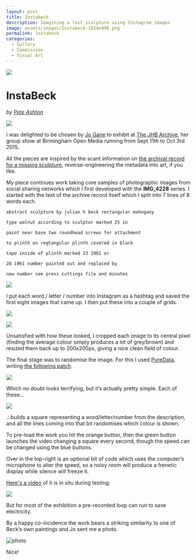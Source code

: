 ```yaml
---
layout: post
title: Instabeck
description: Imagining a lost sculpture using Instagram images
image: assets/images/Instabeck-1024x896.png
permalink: instabeck
categories:
  - Gallery
  - Commission
  - Visual Art
---
```


![](/assets/images/Instabeck-1024x896.png)

# InstaBeck 

*by [Pete Ashton](http://peteashton.com)*

![](https://raw.githubusercontent.com/peteash10/Artworks/master/images/Instabeck-1024x896.png)

I was delighted to be chosen by [Jo Gane](http://jogane.co.uk/) to exhibit at [The JHB Archive](http://www.bom.org.uk/event/the-jhb-archive/), her group show at Birmingham Open Media running from Sept 11th to Oct 3rd 2015.

All the pieces are inspired by the scant information on [the archival record for a missing sculpture](https://github.com/peteash10/Artworks/blob/master/Instabeck/Submission%20brief.pdf), reverse-engineering the metadata into art, if you like.

My piece continues work taking core samples of photographic images from social sharing networks which I first developed with the **IMG_4228** series. I started with the text of the archive record itself which I split into 7 lines of 8 words each.

`abstract sculpture by julian h beck rectangular mahogany`

`type walnut according to sculptor marked 25 in`

`paint near base two roundhead screws for attachment`

`to plinth on regtangular plinth covered in black`

`tape inside of plinth marked 23 1961 or`

`28 1961 number painted out and replaced by`

`new number see press cuttings file and minutes`

![](https://raw.githubusercontent.com/peteash10/Artworks/master/images/InstaBeck%200.jpg)

I put each word / letter / number into Instagram as a hashtag and saved the first eight images that came up. I then put these into a couple of grids.

![](https://raw.githubusercontent.com/peteash10/Artworks/master/images/InstaBeck%201.jpg)

![](https://raw.githubusercontent.com/peteash10/Artworks/master/images/InstaBeck%202.jpg)

Unsatisfied with how these looked, I cropped each image to its central pixel (finding the average colour simply produces a lot of grey/brown) and resized them back up to 200x200px, giving a nice clean field of colour.

The final stage was to randomise the image. For this I used [PureData](https://puredata.info/), writing [the following patch](https://github.com/peteash10/Artworks/blob/master/Instabeck/Installation%20code%20and%20images/instabeck.pd).

[![](https://raw.githubusercontent.com/peteash10/Artworks/master/images/Instabeck%20PD%20patch.png)](https://github.com/peteash10/Artworks/blob/master/Instabeck/Installation%20code%20and%20images/instabeck.pd)

Which no doubt looks terrifying, but it’s actually pretty simple. Each of these…

![](https://raw.githubusercontent.com/peteash10/Artworks/master/images/instabeck-patch-zoom.png)

…builds a square representing a word/letter/number from the description, and all the lines coming into that bit randomises which colour is shown.

To pre-load the work you hit the orange button, then the green button launches the video changing a square every second, though the speed can be changed using the blue buttons.

Over in the top-right is an optional bit of code which uses the computer’s microphone to alter the speed, so a noisy room will produce a frenetic display while silence will freeze it.

[Here's a video](https://vimeo.com/138805236) of it is in situ during testing:

[![](https://raw.githubusercontent.com/peteash10/Artworks/master/images/Instabeck%20Vimeo.jpeg)](https://vimeo.com/138805236)

But for most of the exhibition a pre-recorded loop can run to save electricity.

By a happy co-incidence the work bears a striking similarity to one of Beck’s own paintings and Jo sent me a photo.

![photo](https://raw.githubusercontent.com/peteash10/Artworks/master/images/Instabeck%20Beck%20Painting.jpg)

Nice!


